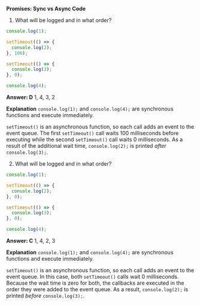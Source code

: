 **Promises: Sync vs Async Code**

1. What will be logged and in what order?

```javascript
console.log(1);

setTimeout(() => {
  console.log(2);
}, 100);

setTimeout(() => {
  console.log(3);
}, 0);

console.log(4);
```

**Answer: D** 1, 4, 3, 2

**Explanation** `console.log(1);` and `console.log(4);` are synchronous functions and execute immediately.

`setTimeout()` is an asynchronous function, so each call adds an event to the event queue. The first `setTimeout()` call waits 100 milliseconds before executing while the second `setTimeout()` call waits 0 milliseconds. As a result of the additional wait time, `console.log(2);` is printed _after_ `console.log(3);`.

2.  What will be logged and in what order?

```javascript
console.log(1);

setTimeout(() => {
  console.log(2);
}, 0);

setTimeout(() => {
  console.log(3);
}, 0);

console.log(4);
```

**Answer: C** 1, 4, 2, 3

**Explanation** `console.log(1);` and `console.log(4);` are synchronous functions and execute immediately.

`setTimeout()` is an asynchronous function, so each call adds an event to the event queue. In this case, both `setTimeout()` calls wait 0 milliseconds. Because the wait time is zero for both, the callbacks are executed in the order they were added to the event queue. As a result, `console.log(2);` is printed _before_ `console.log(3);`.
